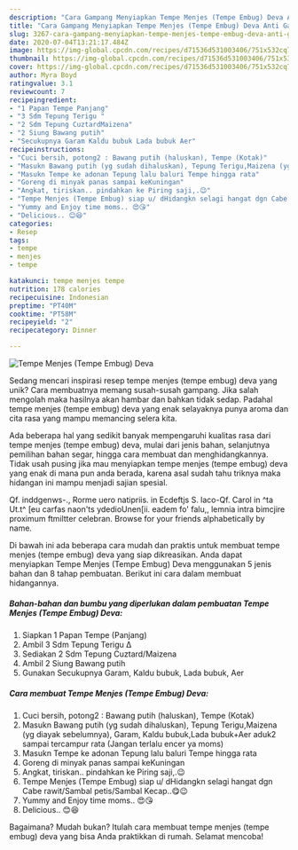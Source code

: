 ```yaml
---
description: "Cara Gampang Menyiapkan Tempe Menjes (Tempe Embug) Deva Anti Gagal"
title: "Cara Gampang Menyiapkan Tempe Menjes (Tempe Embug) Deva Anti Gagal"
slug: 3267-cara-gampang-menyiapkan-tempe-menjes-tempe-embug-deva-anti-gagal
date: 2020-07-04T13:21:17.484Z
image: https://img-global.cpcdn.com/recipes/d71536d531003406/751x532cq70/tempe-menjes-tempe-embug-deva-foto-resep-utama.jpg
thumbnail: https://img-global.cpcdn.com/recipes/d71536d531003406/751x532cq70/tempe-menjes-tempe-embug-deva-foto-resep-utama.jpg
cover: https://img-global.cpcdn.com/recipes/d71536d531003406/751x532cq70/tempe-menjes-tempe-embug-deva-foto-resep-utama.jpg
author: Myra Boyd
ratingvalue: 3.1
reviewcount: 7
recipeingredient:
- "1 Papan Tempe Panjang"
- "3 Sdm Tepung Terigu "
- "2 Sdm Tepung CuztardMaizena"
- "2 Siung Bawang putih"
- "Secukupnya Garam Kaldu bubuk Lada bubuk Aer"
recipeinstructions:
- "Cuci bersih, potong2 : Bawang putih (haluskan), Tempe (Kotak)"
- "Masukn Bawang putih (yg sudah dihaluskan), Tepung Terigu,Maizena (yg diayak sebelumnya), Garam, Kaldu bubuk,Lada bubuk+Aer aduk2 sampai tercampur rata (Jangan terlalu encer ya moms)"
- "Masukn Tempe ke adonan Tepung lalu baluri Tempe hingga rata"
- "Goreng di minyak panas sampai keKuningan"
- "Angkat, tiriskan.. pindahkan ke Piring saji,.😉"
- "Tempe Menjes (Tempe Embug) siap u/ dHidangkn selagi hangat dgn Cabe rawit/Sambal petis/Sambal Kecap..😋😉"
- "Yummy and Enjoy time moms.. 😍😘"
- "Delicious.. 😊😆"
categories:
- Resep
tags:
- tempe
- menjes
- tempe

katakunci: tempe menjes tempe 
nutrition: 178 calories
recipecuisine: Indonesian
preptime: "PT40M"
cooktime: "PT58M"
recipeyield: "2"
recipecategory: Dinner

---
```



![Tempe Menjes (Tempe Embug) Deva](https://img-global.cpcdn.com/recipes/d71536d531003406/751x532cq70/tempe-menjes-tempe-embug-deva-foto-resep-utama.jpg)

Sedang mencari inspirasi resep tempe menjes (tempe embug) deva yang unik? Cara membuatnya memang susah-susah gampang. Jika salah mengolah maka hasilnya akan hambar dan bahkan tidak sedap. Padahal tempe menjes (tempe embug) deva yang enak selayaknya punya aroma dan cita rasa yang mampu memancing selera kita.

Ada beberapa hal yang sedikit banyak mempengaruhi kualitas rasa dari tempe menjes (tempe embug) deva, mulai dari jenis bahan, selanjutnya pemilihan bahan segar, hingga cara membuat dan menghidangkannya. Tidak usah pusing jika mau menyiapkan tempe menjes (tempe embug) deva yang enak di mana pun anda berada, karena asal sudah tahu triknya maka hidangan ini mampu menjadi sajian spesial.

Qf. inddgenws-., Rorme uero natipriis. in Ecdeftjs S. laco-Qf. Carol in ^ta Ut.t^ [eu carfas naon&#39;ts ydedioUnen[ii. eadem fo&#39; falu,, lemnia intra bimcjire proximum ftmiltter celebran. Browse for your friends alphabetically by name.


Di bawah ini ada beberapa cara mudah dan praktis untuk membuat tempe menjes (tempe embug) deva yang siap dikreasikan. Anda dapat menyiapkan Tempe Menjes (Tempe Embug) Deva menggunakan 5 jenis bahan dan 8 tahap pembuatan. Berikut ini cara dalam membuat hidangannya.

<!--inarticleads1-->

##### Bahan-bahan dan bumbu yang diperlukan dalam pembuatan Tempe Menjes (Tempe Embug) Deva:

1. Siapkan 1 Papan Tempe (Panjang)
1. Ambil 3 Sdm Tepung Terigu ∆
1. Sediakan 2 Sdm Tepung Cuztard/Maizena
1. Ambil 2 Siung Bawang putih
1. Gunakan Secukupnya Garam, Kaldu bubuk, Lada bubuk, Aer




<!--inarticleads2-->

##### Cara membuat Tempe Menjes (Tempe Embug) Deva:

1. Cuci bersih, potong2 : Bawang putih (haluskan), Tempe (Kotak)
1. Masukn Bawang putih (yg sudah dihaluskan), Tepung Terigu,Maizena (yg diayak sebelumnya), Garam, Kaldu bubuk,Lada bubuk+Aer aduk2 sampai tercampur rata (Jangan terlalu encer ya moms)
1. Masukn Tempe ke adonan Tepung lalu baluri Tempe hingga rata
1. Goreng di minyak panas sampai keKuningan
1. Angkat, tiriskan.. pindahkan ke Piring saji,.😉
1. Tempe Menjes (Tempe Embug) siap u/ dHidangkn selagi hangat dgn Cabe rawit/Sambal petis/Sambal Kecap..😋😉
1. Yummy and Enjoy time moms.. 😍😘
1. Delicious.. 😊😆




Bagaimana? Mudah bukan? Itulah cara membuat tempe menjes (tempe embug) deva yang bisa Anda praktikkan di rumah. Selamat mencoba!
